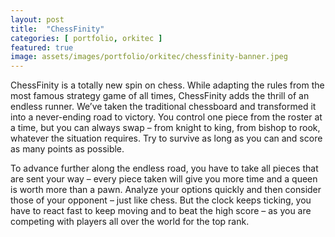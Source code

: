 ```yaml
---
layout: post
title:  "ChessFinity"
categories: [ portfolio, orkitec ]
featured: true
image: assets/images/portfolio/orkitec/chessfinity-banner.jpeg
---
```

ChessFinity is a totally new spin on chess. While adapting the rules from the most famous strategy game of all times, ChessFinity adds the thrill of an endless runner. We’ve taken the traditional chessboard and transformed it into a never-ending road to victory. You control one piece from the roster at a time, but you can always swap – from knight to king, from bishop to rook, whatever the situation requires. Try to survive as long as you can and score as many points as possible.

To advance further along the endless road, you have to take all pieces that are sent your way – every piece taken will give you more time and a queen is worth more than a pawn. Analyze your options quickly and then consider those of your opponent – just like chess. But the clock keeps ticking, you have to react fast to keep moving and to beat the high score – as you are competing with players all over the world for the top rank.
